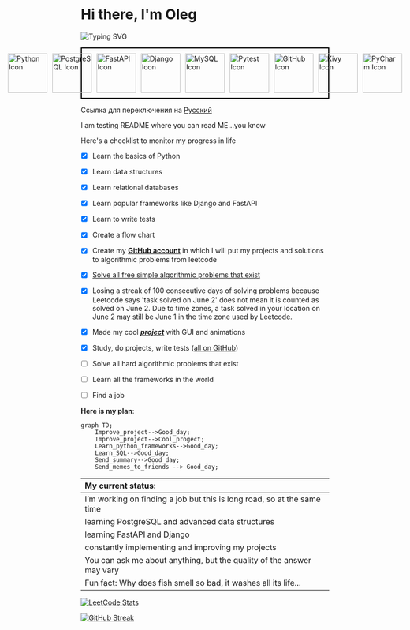 # Hi there, I'm Oleg

![Typing SVG](https://readme-typing-svg.herokuapp.com?font=Tektur&weight=100&size=20&duration=2000&color=67C454&background=111222&multiline=true&repeat=false&width=1200&height=120&lines= Class+PythonDeveloper%3A;    _Tech_Stack.__core__+%3D+%5B%22Python%22%2C+%22FastAPI%22%2C+%22Kafka%22%2C+%22Elasticsearch%22%2C+%22PostgreSQL%22%2C+%22Docker%22%5D;    _Experience.__years__+%3D+2;    _Contacts.__telegram__+%3D+%22%40dopelen%22)


<p align="left" style="display: flex; justify-content: center; gap: 10px; border: 2px solid #000; padding: 10px;">
  <picture>
    <source media="(prefers-color-scheme: dark)" srcset="https://cdn.jsdelivr.net/gh/devicons/devicon@latest/icons/python/python-original-wordmark.svg">
    <img src="https://cdn.jsdelivr.net/gh/devicons/devicon@latest/icons/python/python-original-wordmark.svg" alt="Python Icon" width="80" height="80">
  </picture>
  
  <picture>
    <source media="(prefers-color-scheme: dark)" srcset="https://cdn.jsdelivr.net/gh/devicons/devicon@latest/icons/postgresql/postgresql-original.svg">
    <img src="https://cdn.jsdelivr.net/gh/devicons/devicon@latest/icons/postgresql/postgresql-original-wordmark.svg" alt="PostgreSQL Icon" width="80" height="80">
  </picture>
  
  <picture>
    <source media="(prefers-color-scheme: dark)" srcset="https://cdn.jsdelivr.net/gh/devicons/devicon@latest/icons/fastapi/fastapi-original-wordmark.svg">
    <img src="https://cdn.jsdelivr.net/gh/devicons/devicon@latest/icons/fastapi/fastapi-original-wordmark.svg" alt="FastAPI Icon" width="80" height="80">
  </picture>
  
  <picture>
    <source media="(prefers-color-scheme: dark)" srcset="https://static.djangoproject.com/img/logos/django-logo-negative.svg">
    <img src="https://cdn.jsdelivr.net/gh/devicons/devicon@latest/icons/django/django-plain-wordmark.svg" alt="Django Icon" width="80" height="80">
  </picture>
  
  <picture>
    <source media="(prefers-color-scheme: dark)" srcset="https://cdn.jsdelivr.net/gh/devicons/devicon@latest/icons/mysql/mysql-original-wordmark.svg">
    <img src="https://cdn.jsdelivr.net/gh/devicons/devicon@latest/icons/mysql/mysql-original-wordmark.svg" alt="MySQL Icon" width="80" height="80">
  </picture>

  <picture>
    <source media="(prefers-color-scheme: dark)" srcset="https://cdn.jsdelivr.net/gh/devicons/devicon@latest/icons/pytest/pytest-original-wordmark.svg">
    <img src="https://cdn.jsdelivr.net/gh/devicons/devicon@latest/icons/pytest/pytest-original-wordmark.svg" alt="Pytest Icon" width="80" height="80">
  </picture>

  <picture>
    <source media="(prefers-color-scheme: dark)" srcset="https://www.svgrepo.com/show/217753/github.svg">
    <img src="https://www.svgrepo.com/show/303615/github-icon-1-logo.svg" alt="GitHub Icon" width="80" height="80">
  </picture>

  <picture>
    <source media="(prefers-color-scheme: dark)" srcset="https://www.svgrepo.com/show/373726/kivy.svg">
    <img src="https://www.svgrepo.com/show/373726/kivy.svg" alt="Kivy Icon" width="80" height="80">
  </picture>

  <picture>
    <source media="(prefers-color-scheme: dark)" srcset="https://cdn.jsdelivr.net/gh/devicons/devicon@latest/icons/pycharm/pycharm-original.svg">
    <img src="https://cdn.jsdelivr.net/gh/devicons/devicon@latest/icons/pycharm/pycharm-original.svg" alt="PyCharm Icon" width="80" height="80">
  </picture>
  
</p>
      
Ссылка для переключения на [Русский](https://github.com/Dopelen/Dopelen/blob/main/README.ru.md)

I am testing README where you can read ME...you know

Here's a checklist to monitor my progress in life
- [x] Learn the basics of Python
- [x] Learn data structures
- [x] Learn relational databases
- [x] Learn popular frameworks like Django and FastAPI
- [x] Learn to write tests
- [x] Create a flow chart
- [x] Create my [**GitHub account**](https://github.com/Dopelen?tab=repositories) in which I will put my projects and solutions to algorithmic problems from leetcode
- [x] [Solve all free simple algorithmic problems that exist](https://leetcode.com/u/Oleg_Ab/)
- [x] Losing a streak of 100 consecutive days of solving problems because Leetcode says 'task solved on June 2' does not mean it is counted as solved on June 2. Due to time zones, a task solved in your location on June 2 may still be June 1 in the time zone used by Leetcode.
- [x] Made my cool [***project***](https://github.com/Dopelen/CheckIPer) with GUI and animations
- [x] Study, do projects, write tests ([all on GitHub](https://github.com/Dopelen?tab=repositories))
- [ ] Solve all hard algorithmic problems that exist
- [ ] Learn all the frameworks in the world
- [ ] Find a job


**Here is my plan**:

```mermaid
graph TD;
    Improve_project-->Good_day;
    Improve_project-->Cool_progect;
    Learn_python_frameworks-->Good_day;
    Learn_SQL-->Good_day;
    Send_summary-->Good_day;
    Send_memes_to_friends --> Good_day;
```

| My current status: |
|:----|
|I’m working on finding a job but this is long road, so at the same time|
|learning PostgreSQL and advanced data structures|
|learning FastAPI and Django|
|constantly implementing and improving my projects|
|You can ask me about anything, but the quality of the answer may vary|
|Fun fact: Why does fish smell so bad, it washes all its life...|


[![LeetCode Stats](https://leetcard.jacoblin.cool/Oleg_Ab)](https://leetcode.com/u/Oleg_Ab/)

[![GitHub Streak](https://streak-stats.demolab.com?user=Dopelen&theme=graywhite&border_radius=50&card_width=550&fire=FF8910)](https://git.io/streak-stats)
